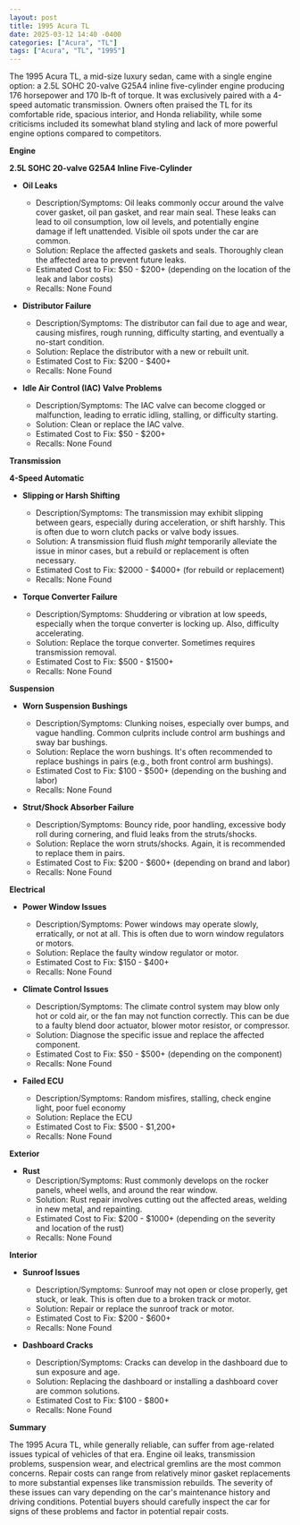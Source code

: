 ```yaml
---
layout: post
title: 1995 Acura TL
date: 2025-03-12 14:40 -0400
categories: ["Acura", "TL"]
tags: ["Acura", "TL", "1995"]
---
```

The 1995 Acura TL, a mid-size luxury sedan, came with a single engine option: a 2.5L SOHC 20-valve G25A4 inline five-cylinder engine producing 176 horsepower and 170 lb-ft of torque. It was exclusively paired with a 4-speed automatic transmission. Owners often praised the TL for its comfortable ride, spacious interior, and Honda reliability, while some criticisms included its somewhat bland styling and lack of more powerful engine options compared to competitors.

**Engine**

**2.5L SOHC 20-valve G25A4 Inline Five-Cylinder**

*   **Oil Leaks**
    *   Description/Symptoms: Oil leaks commonly occur around the valve cover gasket, oil pan gasket, and rear main seal. These leaks can lead to oil consumption, low oil levels, and potentially engine damage if left unattended. Visible oil spots under the car are common.
    *   Solution: Replace the affected gaskets and seals. Thoroughly clean the affected area to prevent future leaks.
    *   Estimated Cost to Fix: $50 - $200+ (depending on the location of the leak and labor costs)
    *   Recalls: None Found

*   **Distributor Failure**
    *   Description/Symptoms: The distributor can fail due to age and wear, causing misfires, rough running, difficulty starting, and eventually a no-start condition.
    *   Solution: Replace the distributor with a new or rebuilt unit.
    *   Estimated Cost to Fix: $200 - $400+
    *   Recalls: None Found

*   **Idle Air Control (IAC) Valve Problems**
    *   Description/Symptoms: The IAC valve can become clogged or malfunction, leading to erratic idling, stalling, or difficulty starting.
    *   Solution: Clean or replace the IAC valve.
    *   Estimated Cost to Fix: $50 - $200+
    *   Recalls: None Found

**Transmission**

**4-Speed Automatic**

*   **Slipping or Harsh Shifting**
    *   Description/Symptoms: The transmission may exhibit slipping between gears, especially during acceleration, or shift harshly. This is often due to worn clutch packs or valve body issues.
    *   Solution: A transmission fluid flush *might* temporarily alleviate the issue in minor cases, but a rebuild or replacement is often necessary.
    *   Estimated Cost to Fix: $2000 - $4000+ (for rebuild or replacement)
    *   Recalls: None Found

*   **Torque Converter Failure**
    *   Description/Symptoms: Shuddering or vibration at low speeds, especially when the torque converter is locking up. Also, difficulty accelerating.
    *   Solution: Replace the torque converter. Sometimes requires transmission removal.
    *   Estimated Cost to Fix: $500 - $1500+
    *   Recalls: None Found

**Suspension**

*   **Worn Suspension Bushings**
    *   Description/Symptoms: Clunking noises, especially over bumps, and vague handling. Common culprits include control arm bushings and sway bar bushings.
    *   Solution: Replace the worn bushings. It's often recommended to replace bushings in pairs (e.g., both front control arm bushings).
    *   Estimated Cost to Fix: $100 - $500+ (depending on the bushing and labor)
    *   Recalls: None Found

*   **Strut/Shock Absorber Failure**
    *   Description/Symptoms: Bouncy ride, poor handling, excessive body roll during cornering, and fluid leaks from the struts/shocks.
    *   Solution: Replace the worn struts/shocks. Again, it is recommended to replace them in pairs.
    *   Estimated Cost to Fix: $200 - $600+ (depending on brand and labor)
    *   Recalls: None Found

**Electrical**

*   **Power Window Issues**
    *   Description/Symptoms: Power windows may operate slowly, erratically, or not at all. This is often due to worn window regulators or motors.
    *   Solution: Replace the faulty window regulator or motor.
    *   Estimated Cost to Fix: $150 - $400+
    *   Recalls: None Found

*   **Climate Control Issues**
    *   Description/Symptoms: The climate control system may blow only hot or cold air, or the fan may not function correctly. This can be due to a faulty blend door actuator, blower motor resistor, or compressor.
    *   Solution: Diagnose the specific issue and replace the affected component.
    *   Estimated Cost to Fix: $50 - $500+ (depending on the component)
    *   Recalls: None Found

*   **Failed ECU**
    *   Description/Symptoms: Random misfires, stalling, check engine light, poor fuel economy
    *   Solution: Replace the ECU
    *   Estimated Cost to Fix: $500 - $1,200+
    *   Recalls: None Found

**Exterior**

*   **Rust**
    *   Description/Symptoms: Rust commonly develops on the rocker panels, wheel wells, and around the rear window.
    *   Solution: Rust repair involves cutting out the affected areas, welding in new metal, and repainting.
    *   Estimated Cost to Fix: $200 - $1000+ (depending on the severity and location of the rust)
    *   Recalls: None Found

**Interior**

*   **Sunroof Issues**
    *   Description/Symptoms: Sunroof may not open or close properly, get stuck, or leak. This is often due to a broken track or motor.
    *   Solution: Repair or replace the sunroof track or motor.
    *   Estimated Cost to Fix: $200 - $600+
    *   Recalls: None Found

*   **Dashboard Cracks**
    *   Description/Symptoms: Cracks can develop in the dashboard due to sun exposure and age.
    *   Solution: Replacing the dashboard or installing a dashboard cover are common solutions.
    *   Estimated Cost to Fix: $100 - $800+
    *   Recalls: None Found

**Summary**

The 1995 Acura TL, while generally reliable, can suffer from age-related issues typical of vehicles of that era. Engine oil leaks, transmission problems, suspension wear, and electrical gremlins are the most common concerns. Repair costs can range from relatively minor gasket replacements to more substantial expenses like transmission rebuilds. The severity of these issues can vary depending on the car's maintenance history and driving conditions. Potential buyers should carefully inspect the car for signs of these problems and factor in potential repair costs.

